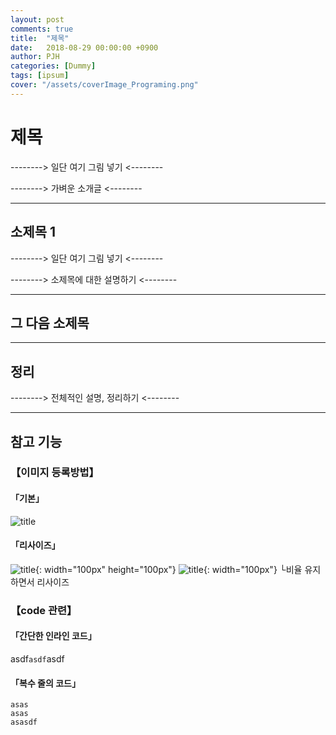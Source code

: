 ```yaml
---
layout: post
comments: true
title:  "제목"
date:   2018-08-29 00:00:00 +0900
author: PJH
categories: [Dummy]
tags: [ipsum]
cover: "/assets/coverImage_Programing.png"
---
```


# 제목

-------->
일단 여기 그림 넣기
<--------

-------->
가벼운 소개글
<--------

---

## 소제목 1

-------->
일단 여기 그림 넣기
<--------

-------->
소제목에 대한 설명하기
<--------

---

## 그 다음 소제목

---

## 정리
-------->
전체적인 설명, 정리하기
<--------

---

## 참고 기능

### 【이미지 등록방법】
#### 「기본」
![title](/assets/post_img/myComputer.jpg)

#### 「리사이즈」
![title](/assets/post_img/myComputer.jpg){: width="100px" height="100px"}
![title](/assets/post_img/myComputer.jpg){: width="100px"}
    └비율 유지하면서 리사이즈

### 【code 관련】

#### 「간단한 인라인 코드」

asdf`asdf`asdf

#### 「복수 줄의 코드」
```
asas
asas
asasdf
```
